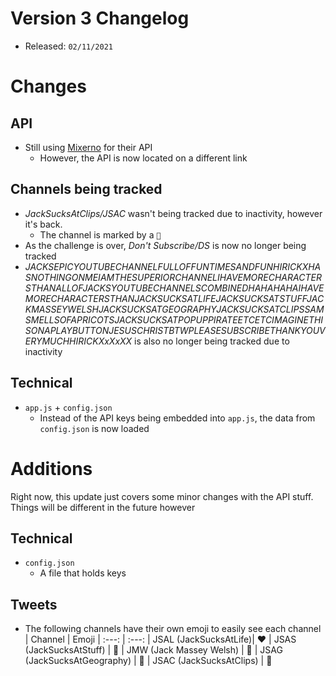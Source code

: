 # Version 3 Changelog
- Released: `02/11/2021`

<!-- NEW SECTION -->
# Changes
## API
- Still using [Mixerno](https://www.mixerno.space) for their API
  - However, the API is now located on a different link

## Channels being tracked
- *JackSucksAtClips/JSAC* wasn't being tracked due to inactivity, however it's back.
  - The channel is marked by a `💜`
- As the challenge is over, *Don't Subscribe/DS* is now no longer being tracked
- *JACKSEPICYOUTUBECHANNELFULLOFFUNTIMESANDFUNHIRICKXHASNOTHINGONMEIAMTHESUPERIORCHANNELIHAVEMORECHARACTERSTHANALLOFJACKSYOUTUBECHANNELSCOMBINEDHAHAHAHAIHAVEMORECHARACTERSTHANJACKSUCKSATLIFEJACKSUCKSATSTUFFJACKMASSEYWELSHJACKSUCKSATGEOGRAPHYJACKSUCKSATCLIPSSAMSMELLSOFAPRICOTSJACKSUCKSATPOPUPPIRATEETCETCIMAGINETHISONAPLAYBUTTONJESUSCHRISTBTWPLEASESUBSCRIBETHANKYOUVERYMUCHHIRICKXxXxXX* is also no longer being tracked due to inactivity

## Technical
- `app.js` + `config.json`
  - Instead of the API keys being embedded into `app.js`, the data from `config.json` is now loaded

# Additions
Right now, this update just covers some minor changes with the API stuff.  
Things will be different in the future however 

<!-- NEW SECTION -->
## Technical
- `config.json`
  - A file that holds keys

## Tweets
- The following channels have their own emoji to easily see each channel
| Channel | Emoji
| :---: | :---:
| JSAL (JackSucksAtLife)| ❤️ 
| JSAS (JackSucksAtStuff) | 💛
| JMW (Jack Massey Welsh) | 💙
| JSAG (JackSucksAtGeography) | 💚
| JSAC (JackSucksAtClips) | 💜